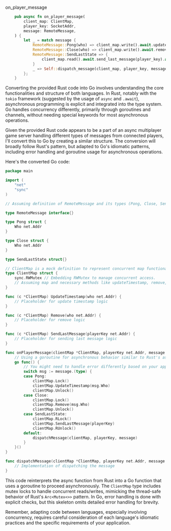 on_player_message

```rust
    pub async fn on_player_message(
        client_map: ClientMap,
        player_key: SocketAddr,
        message: RemoteMessage,
    ) {
        let _ = match message {
            RemoteMessage::Pong(who) => client_map.write().await.update_timestamp(&who),
            RemoteMessage::Close(who) => client_map.write().await.remove(who).await,
            RemoteMessage::SendLastState => {
                client_map.read().await.send_last_message(player_key).await
            }
            _ => Self::dispatch_message(client_map, player_key, message).await,
        };
    }
```


Converting the provided Rust code into Go involves understanding the core functionalities and structure of both languages. In Rust, notably with the `tokio` framework (suggested by the usage of `async` and `.await`), asynchronous programming is explicit and integrated into the type system. Go handles concurrency differently, primarily through goroutines and channels, without needing special keywords for most asynchronous operations.

Given the provided Rust code appears to be a part of an async multiplayer game server handling different types of messages from connected players, I'll convert this to Go by creating a similar structure. The conversion will broadly follow Rust's pattern, but adapted to Go's idiomatic patterns, including error handling and goroutine usage for asynchronous operations.

Here's the converted Go code:

```go
package main

import (
	"net"
	"sync"
)

// Assuming definition of RemoteMessage and its types (Pong, Close, SendLastState, etc.) are available

type RemoteMessage interface{}

type Pong struct {
	Who net.Addr
}

type Close struct {
	Who net.Addr
}

type SendLastState struct{}

// ClientMap is a mock definition to represent concurrent map functionality similar to the Rust version.
type ClientMap struct {
	sync.RWMutex // Embedding RWMutex to manage concurrent access.
	// Assuming map and necessary methods like updateTimestamp, remove, and sendLastMessage are defined here.
}

func (c *ClientMap) UpdateTimestamp(who net.Addr) {
	// Placeholder for update timestamp logic
}

func (c *ClientMap) Remove(who net.Addr) {
	// Placeholder for remove logic
}

func (c *ClientMap) SendLastMessage(playerKey net.Addr) {
	// Placeholder for sending last message logic
}

func onPlayerMessage(clientMap *ClientMap, playerKey net.Addr, message RemoteMessage) {
	// Using a goroutine for asynchronous behavior similar to Rust's async.
	go func() {
		// You might need to handle error differently based on your application logic.
		switch msg := message.(type) {
		case Pong:
			clientMap.Lock()
			clientMap.UpdateTimestamp(msg.Who)
			clientMap.Unlock()
		case Close:
			clientMap.Lock()
			clientMap.Remove(msg.Who)
			clientMap.Unlock()
		case SendLastState:
			clientMap.RLock()
			clientMap.SendLastMessage(playerKey)
			clientMap.RUnlock()
		default:
			dispatchMessage(clientMap, playerKey, message)
		}
	}()
}

func dispatchMessage(clientMap *ClientMap, playerKey net.Addr, message RemoteMessage) {
	// Implementation of dispatching the message
}
```

This code reinterprets the async function from Rust into a Go function that uses a goroutine to proceed asynchronously. The `ClientMap` type includes mutex locks to handle concurrent reads/writes, mimicking the thread-safe behavior of Rust's `Arc<Mutex<>>` pattern. In Go, error handling is done with explicit checks, but this skeleton omits detailed error handling for brevity.

Remember, adapting code between languages, especially involving concurrency, requires careful consideration of each language's idiomatic practices and the specific requirements of your application.